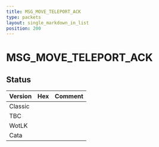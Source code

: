 ```yaml
---
title: MSG_MOVE_TELEPORT_ACK
type: packets
layout: single_markdown_in_list
position: 200
---
```


# MSG_MOVE_TELEPORT_ACK

## Status

Version | Hex | Comment
---------- | ---------- | ---------- 
Classic |  |  
TBC |  |  
WotLK |  |  
Cata |  |  
